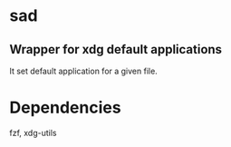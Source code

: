 # sad

## Wrapper for xdg default applications 
It set default application for a given file.

# Dependencies
fzf, xdg-utils
